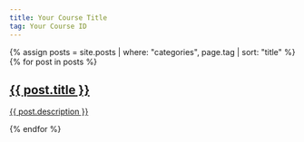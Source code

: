 ```yaml
---
title: Your Course Title
tag: Your Course ID
---
```


<div class="grid
            md:grid-cols-3
            sm:grid-cols-1
            grid-flow-row grid-auto-row-dense
            gap-6">
    {% assign posts = site.posts | where: "categories", page.tag | sort: "title" %}
    {% for post in posts %}
    <a href="{{ post.url }}">
        <div class="flex flex-wrap -m-4">
            <div class="p-4">
                <div class="border border-gray-200 p-6 rounded-lg transition duration-300 hover:shadow-lg">
                    <h2 class="text-xl font-bold text-gray-900 mb-2">
                        {{ post.title }}
                    </h2>
                    <p class="leading-relaxed text-base">
                        {{ post.description }}
                    </p>
                </div>
            </div>
      </div>
    </a>
    {% endfor %}
</div>
